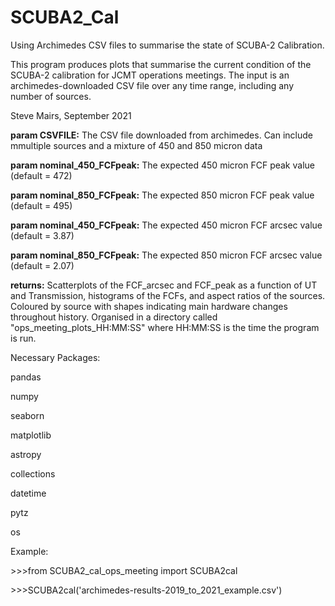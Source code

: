 # SCUBA2_Cal

Using Archimedes CSV files to summarise the state of SCUBA-2 Calibration.

This program produces plots that summarise the current condition of the SCUBA-2 calibration for
JCMT operations meetings. The input is an archimedes-downloaded CSV file over any time range, including any
number of sources.

Steve Mairs, September 2021

**param CSVFILE:** The CSV file downloaded from archimedes. Can include mmultiple sources and a mixture of 450 and 850 micron data

**param nominal_450_FCFpeak:** The expected 450 micron FCF peak value (default = 472)

**param nominal_850_FCFpeak:** The expected 850 micron FCF peak value (default = 495)

**param nominal_450_FCFpeak:** The expected 450 micron FCF arcsec value (default = 3.87)

**param nominal_850_FCFpeak:** The expected 850 micron FCF arcsec value (default = 2.07)

**returns:**  Scatterplots of the FCF_arcsec and FCF_peak as a function of UT and Transmission, histograms of the FCFs, and aspect ratios of the sources. Coloured by source with shapes indicating main hardware changes throughout history. Organised in a directory called "ops_meeting_plots_HH:MM:SS" where HH:MM:SS is the time the program is run.


Necessary Packages: 

pandas

numpy

seaborn

matplotlib

astropy

collections

datetime

pytz

os


Example: 

\>\>\>from SCUBA2_cal_ops_meeting import SCUBA2cal

\>\>\>SCUBA2cal('archimedes-results-2019_to_2021_example.csv')
